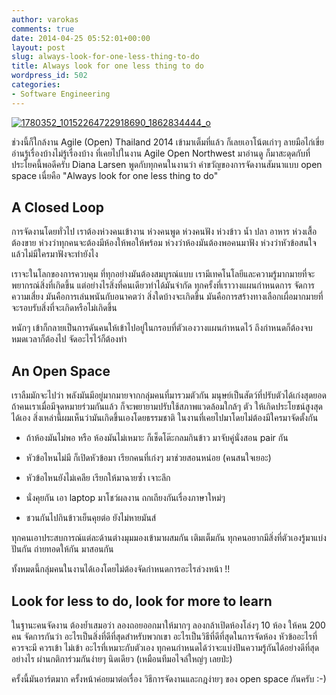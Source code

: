 ```yaml
---
author: varokas
comments: true
date: 2014-04-25 05:52:01+00:00
layout: post
slug: always-look-for-one-less-thing-to-do
title: Always look for one less thing to do
wordpress_id: 502
categories:
- Software Engineering
---
```


[![1780352_10152264722918690_1862834444_o](/images/2014/04/1780352_10152264722918690_1862834444_o.jpg)](/images/2014/04/1780352_10152264722918690_1862834444_o.jpg)

ช่วงนี้ก็ใกล้งาน Agile (Open) Thailand 2014 เข้ามาเต็มที่แล้ว ก็เลยเอาโน้ตเก่าๆ ลายมือไก่เขี่ย อ่านรู้เรื่องบ้างไม่รู้เรื่องบ้าง ที่เคยไปในงาน Agile Open Northwest มาอ่านดู ก็มาสะดุดกับที่ประโยคนี้พอดีครับ Diana Larsen พูดกับทุกคนในงานว่า คำขวัญของการจัดงานสัมนาแบบ open space เนื่ยคือ "Always look for one less thing to do"<!-- more -->


## A Closed Loop


การจัดงานโดยทั่วไป เราต้องห่วงคนเข้างาน ห่วงคนพูด ห่วงคนฟัง ห่วงข้าว น้ำ ปลา อาหาร ห่วงเสื้อต้องขาย ห่วงว่าทุกคนจะต้องมีห้องให้พอให้พร้อม ห่วงว่าห้องมันต้องพอคนมาฟัง ห่วงว่าหัวข้อสนใจแล้วไม่มีใครมาฟังจะทำยังไง

เราจะในโลกของการควบคุม ที่ทุกอย่างมันต้องสมบูรณ์แบบ เรามีเทคโนโลยีและความรู้มากมายที่จะพยากรณ์สิ่งที่เกิดขึ้น แต่อย่างไรสิ่งที่คนเดียวทำได้มันจำกัด ทุกครั้งที่เราวางแผนกำหนดการ จัดการความเสี่ยง มันคือการเล่นพนันกับอนาคตว่า สิ่งใดบ้างจะเกิดขึ้น มันคือการสร้างทางเลือกเผื่อมากมายที่จะรอบรับสิ่งที่จะเกิดหรือไม่เกิดขึ้น

หนักๆ เข้าก็กลายเป็นการดันคนให้เข้าไปอยู่ในกรอบที่ตัวเองวางแผนกำหนดไว้ ถึงกำหนดก็ต้องจบ หมดเวลาก็ต้องไป จัดอะไรไว้ก็ต้องทำ


## An Open Space


เราลืมมักจะไปว่า พลังมันมีอยู่มากมายจากกลุ่มคนที่มารวมตัวกัน มนุษย์เป็นสัตว์ที่ปรับตัวได้เก่งสุดยอด ถ้าคนเราเมื่อมีจุดหมายร่วมกันแล้ว ก็จะพยายามปรับใช้สภาพแวดล้อมใกล้ๆ ตัว ให้เกิดประโยชน์สูงสุดได้เอง สิ่งเหล่านี้ผมเห็นว่ามันเกิดขึ้นเองโดยธรรมชาติ ในงานที่เคยไปมาโดยไม่ต้องมีใครมาจัดตั้งกัน



	
  * ถ้าห้องมันไม่พอ หรือ ห้องมันไม่เหมาะ ก็เช็ดโต๊ะกลมกินข้าว มาจับคู่นั่งสอน pair กัน

	
  * หัวข้อไหนไม่มี ก็เปิดหัวข้อมา เรียกคนที่เก่งๆ มาช่วยสอนหน่อย (คนสนใจเยอะ)

	
  * หัวข้อไหนยังไม่เคลีย เรียกให้มาฉายซ้ำ เจาะลึก

	
  * นั่งคุยกัน เอา laptop มาโชว์ผลงาน ถกเถียงกันเรื่องภาษาใหม่ๆ

	
  * ชวนกันไปกินข้าวเย็นคุยต่อ ยังไม่หายมันส์


ทุกคนเอาประสบการณ์แต่ละด้านต่างมุมมองเข้ามาผสมกัน เติมเต็มกัน ทุกคนอยากมีสิ่งที่ตัวเองรู้มาแบ่งปันกัน ถ่ายทอดให้กัน มาสอนกัน

ทั้งหมดนี้กลุ่มคนในงานได้เองโดยไม่ต้องจัดกำหนดการอะไรล่วงหน้า !!


## Look for less to do, look for more to learn


ในฐานะคนจัดงาน ต้องย้ำเสมอว่า ลองถอยออกมาให้มากๆ ลองกล้าเปิดห้องโล่งๆ 10 ห้อง ให้คน 200 คน จัดการกันว่า อะไรเป็นสิ่งที่ดีที่สุดสำหรับพวกเขา อะไรเป็นวิธีที่ดีที่สุดในการจัดห้อง หัวข้ออะไรที่ควรจะมี ควรเข้า ไม่เข้า อะไรที่เหมาะกับตัวเอง ทุกคนกำหนดได้ว่าจะแบ่งปันความรู้กันได้อย่างดีที่สุดอย่างไร ผ่านกติการ่วมกันง่ายๆ นิดเดียว (เหมือนทีมอไจล์ใหญ่ๆ เลยป่ะ)

ครั้งนี้มันอาร์ตมาก ครั้งหน้าค่อยมาต่อเรื่อง วิธีการจัดงานและกฎง่ายๆ ของ open space กันครับ :-)
